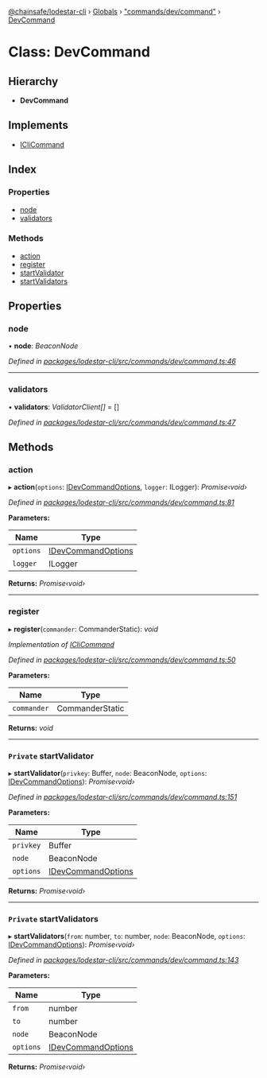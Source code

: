 [@chainsafe/lodestar-cli](../README.md) › [Globals](../globals.md) › ["commands/dev/command"](../modules/_commands_dev_command_.md) › [DevCommand](_commands_dev_command_.devcommand.md)

# Class: DevCommand

## Hierarchy

* **DevCommand**

## Implements

* [ICliCommand](../interfaces/_commands_interface_.iclicommand.md)

## Index

### Properties

* [node](_commands_dev_command_.devcommand.md#node)
* [validators](_commands_dev_command_.devcommand.md#validators)

### Methods

* [action](_commands_dev_command_.devcommand.md#action)
* [register](_commands_dev_command_.devcommand.md#register)
* [startValidator](_commands_dev_command_.devcommand.md#private-startvalidator)
* [startValidators](_commands_dev_command_.devcommand.md#private-startvalidators)

## Properties

###  node

• **node**: *BeaconNode*

*Defined in [packages/lodestar-cli/src/commands/dev/command.ts:46](https://github.com/ChainSafe/lodestar/blob/26046d408/packages/lodestar-cli/src/commands/dev/command.ts#L46)*

___

###  validators

• **validators**: *ValidatorClient[]* = []

*Defined in [packages/lodestar-cli/src/commands/dev/command.ts:47](https://github.com/ChainSafe/lodestar/blob/26046d408/packages/lodestar-cli/src/commands/dev/command.ts#L47)*

## Methods

###  action

▸ **action**(`options`: [IDevCommandOptions](../interfaces/_commands_dev_command_.idevcommandoptions.md), `logger`: ILogger): *Promise‹void›*

*Defined in [packages/lodestar-cli/src/commands/dev/command.ts:81](https://github.com/ChainSafe/lodestar/blob/26046d408/packages/lodestar-cli/src/commands/dev/command.ts#L81)*

**Parameters:**

Name | Type |
------ | ------ |
`options` | [IDevCommandOptions](../interfaces/_commands_dev_command_.idevcommandoptions.md) |
`logger` | ILogger |

**Returns:** *Promise‹void›*

___

###  register

▸ **register**(`commander`: CommanderStatic): *void*

*Implementation of [ICliCommand](../interfaces/_commands_interface_.iclicommand.md)*

*Defined in [packages/lodestar-cli/src/commands/dev/command.ts:50](https://github.com/ChainSafe/lodestar/blob/26046d408/packages/lodestar-cli/src/commands/dev/command.ts#L50)*

**Parameters:**

Name | Type |
------ | ------ |
`commander` | CommanderStatic |

**Returns:** *void*

___

### `Private` startValidator

▸ **startValidator**(`privkey`: Buffer, `node`: BeaconNode, `options`: [IDevCommandOptions](../interfaces/_commands_dev_command_.idevcommandoptions.md)): *Promise‹void›*

*Defined in [packages/lodestar-cli/src/commands/dev/command.ts:151](https://github.com/ChainSafe/lodestar/blob/26046d408/packages/lodestar-cli/src/commands/dev/command.ts#L151)*

**Parameters:**

Name | Type |
------ | ------ |
`privkey` | Buffer |
`node` | BeaconNode |
`options` | [IDevCommandOptions](../interfaces/_commands_dev_command_.idevcommandoptions.md) |

**Returns:** *Promise‹void›*

___

### `Private` startValidators

▸ **startValidators**(`from`: number, `to`: number, `node`: BeaconNode, `options`: [IDevCommandOptions](../interfaces/_commands_dev_command_.idevcommandoptions.md)): *Promise‹void›*

*Defined in [packages/lodestar-cli/src/commands/dev/command.ts:143](https://github.com/ChainSafe/lodestar/blob/26046d408/packages/lodestar-cli/src/commands/dev/command.ts#L143)*

**Parameters:**

Name | Type |
------ | ------ |
`from` | number |
`to` | number |
`node` | BeaconNode |
`options` | [IDevCommandOptions](../interfaces/_commands_dev_command_.idevcommandoptions.md) |

**Returns:** *Promise‹void›*
